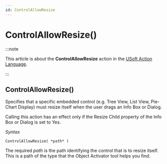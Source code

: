 ```yaml
---
id: ControlAllowResize
---
```


# ControlAllowResize()




:::note

This article is about the **ControlAllowResize** action in the [USoft Action Language](/Task_flow/Action_Language_reference/USoft_Action_Language.md).

:::

## **ControlAllowResize()**

Specifies that a specific embedded control (e.g. Tree View, List View, Pie-Chart Display) must resize itself when the user drags an Info Box or Dialog.

Calling this action has an effect only if the Resize Child property of the Info Box or Dialog is set to Yes.

*Syntax*

```
ControlAllowResize( *path* )
```

The required *path* is the path identifying the control that is to resize itself. This is a path of the type that the Object Activator tool helps you find.